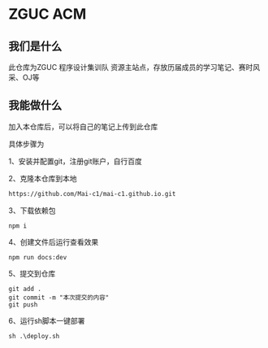 # ZGUC ACM

## 我们是什么

此仓库为ZGUC 程序设计集训队 资源主站点，存放历届成员的学习笔记、赛时风采、OJ等



## 我能做什么

加入本仓库后，可以将自己的笔记上传到此仓库

具体步骤为

1、安装并配置git，注册git账户，自行百度

2、克隆本仓库到本地

```bash
https://github.com/Mai-c1/mai-c1.github.io.git
```

3、下载依赖包

```
npm i
```

4、创建文件后运行查看效果

```
npm run docs:dev
```

5、提交到仓库

```
git add .
git commit -m "本次提交的内容"
git push
```

6、运行sh脚本一键部署

```
sh .\deploy.sh
```

